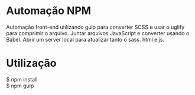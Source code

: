 # Automação NPM
Automação front-end utilizando gulp para converter SCSS e usar o uglify para comprimir o arquivo. Juntar arquivos JavaScript e converter usando o Babel. Abrir um server local para atualizar tanto o sass. html e js.

# Utilização

$ npm install
<br>
$ npm gulp
